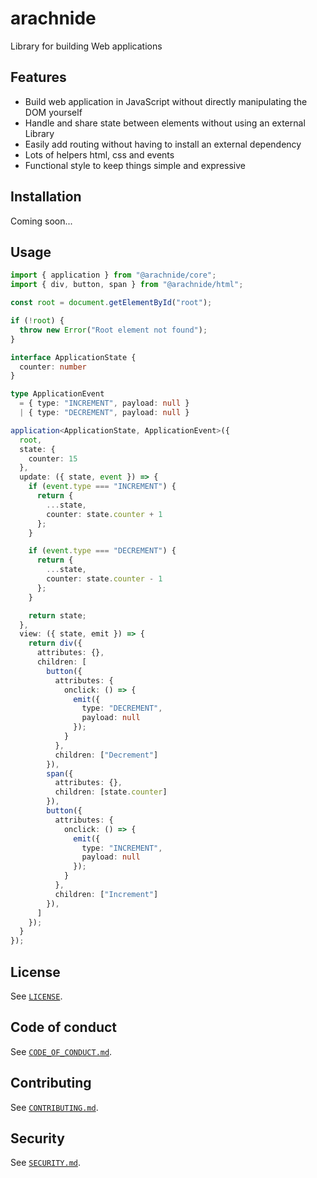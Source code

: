 # arachnide

Library for building Web applications

## Features

- Build web application in JavaScript without directly manipulating the DOM yourself
- Handle and share state between elements without using an external Library
- Easily add routing without having to install an external dependency
- Lots of helpers html, css and events
- Functional style to keep things simple and expressive

## Installation

Coming soon...

## Usage

```typescript
import { application } from "@arachnide/core";
import { div, button, span } from "@arachnide/html";

const root = document.getElementById("root");

if (!root) {
  throw new Error("Root element not found");
}

interface ApplicationState {
  counter: number
}

type ApplicationEvent
  = { type: "INCREMENT", payload: null }
  | { type: "DECREMENT", payload: null }

application<ApplicationState, ApplicationEvent>({
  root,
  state: {
    counter: 15
  },
  update: ({ state, event }) => {
    if (event.type === "INCREMENT") {
      return {
        ...state,
        counter: state.counter + 1
      };
    }

    if (event.type === "DECREMENT") {
      return {
        ...state,
        counter: state.counter - 1
      };
    }

    return state;
  },
  view: ({ state, emit }) => {
    return div({
      attributes: {},
      children: [
        button({
          attributes: {
            onclick: () => {
              emit({
                type: "DECREMENT",
                payload: null
              });
            }
          },
          children: ["Decrement"]
        }),
        span({
          attributes: {},
          children: [state.counter]
        }),
        button({
          attributes: {
            onclick: () => {
              emit({
                type: "INCREMENT",
                payload: null
              });
            }
          },
          children: ["Increment"]
        }),
      ]
    });
  }
});
```

## License

See [`LICENSE`](./LICENSE).

## Code of conduct

See [`CODE_OF_CONDUCT.md`](./CODE_OF_CONDUCT.md).

## Contributing

See [`CONTRIBUTING.md`](./CONTRIBUTING.md).

## Security

See [`SECURITY.md`](./SECURITY.md).
